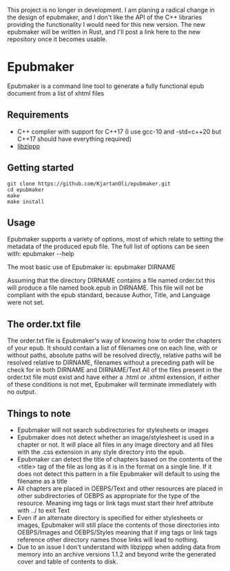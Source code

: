 This project is no longer in development. I am planing a radical change in the
design of epubmaker, and I don't like the API of the C++ libraries providing the
functionality I would need for this new version. The new epubmaker will be
written in Rust, and I'll post a link here to the new repository once it becomes
usable.

# Epubmaker

Epubmaker is a command line tool to generate a fully functional epub document
from a list of xhtml files

## Requirements
* C++ complier with support for C++17 (I use gcc-10 and -std=c++20 but C++17 should have everything required)
* [libzippp](https://github.com/ctabin/libzippp)

## Getting started

```
git clone https://github.com/KjartanOli/epubmaker.git
cd epubmaker
make
make install
```

## Usage
Epubmaker supports a variety of options, most of which relate to setting the
metadata of the produced epub file. The full list of options can be seen with:
	epubmaker --help

The most basic use of Epubmaker is:
	epubmaker DIRNAME

Assuming that the directory DIRNAME contains a file named order.txt this will
produce a file named book.epub in DIRNAME. This file will not be compliant with
the epub standard, because Author, Title, and Language were not set.

## The order.txt file
The order.txt file is Epubmaker's way of knowing how to order the chapters of
your epub. It should contain a list of filenames one on each line, with or
without paths, absolute paths will be resolved directly, relative paths will be
resolved relative to DIRNAME, filenames without a preceding path will be check
for in both DIRNAME and DIRNAME/Text All of the files present in the order.txt
file must exist and have either a .html or .xhtml extension, if either of these
conditions is not met, Epubmaker will terminate immediately with no output.

## Things to note
* Epubmaker will not search subdirectories for stylesheets or images
* Epubmaker does not detect whether an image/stylesheet is used in a chapter or
  not. It will place all files in any image directory and all files with the
  .css extension in any style directory into the epub.
* Epubmaker can detect the title of chapters based on the contents of the
  \<title> tag of the file as long as it is in the format <title>TITLE</title>
  on a single line. If it does not detect this pattern in a file Epubmaker will
  default to using the filename as a title
* All chapters are placed in OEBPS/Text and other resources are placed in other
  subdirectories of OEBPS as appropriate for the type of the resource. Meaning
  img tags or link tags must start their href attribute with ../ to exit Text
* Even if an alternate directory is specified for either stylesheets or images,
  Epubmaker will still place the contents of those directories into OEBPS/Images
  and OEBPS/Styles meaning that if img tags or link tags reference other
  directory names those links will lead to nothing.
* Due to an issue I don't understand with libzippp when adding data from memory
  into an archive versions 1.1.2 and beyond write the generated cover and table of
  contents to disk.

